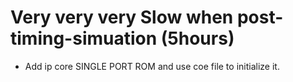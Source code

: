 # Very very very Slow when post-timing-simuation (5hours)
* Add ip core SINGLE PORT ROM and use coe file to initialize it.
